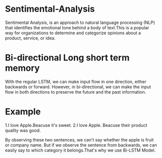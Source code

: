 # Sentimental-Analysis

Sentimental Analysis, is an approach to natural language processing (NLP) that identifies the emotional tone behind a body of text.This is a popular way for organizations to determine and categorize opinions about a product, service, or idea.

# Bi-directional Long short term memory

With the regular LSTM, we can make input flow in one direction, either backwards or forward. However, in bi-directional, we can make the input flow in both directions to preserve the future and the past information.

# Example

1.I love Apple.Beacuse it's sweet.
2.I love Apple. Beacuse their product quality was good.

By observing these two sentences, we can't say whether the apple is fruit or company name.
But if we observe the sentence from backwards, we can easily say to which category it belongs.That's why we use Bi-LSTM Model.
